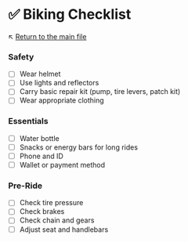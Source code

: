 # ✅ Biking Checklist

↖️ [Return to the main file](../README.md)

### Safety
- [ ] Wear helmet
- [ ] Use lights and reflectors
- [ ] Carry basic repair kit (pump, tire levers, patch kit)
- [ ] Wear appropriate clothing

### Essentials
- [ ] Water bottle
- [ ] Snacks or energy bars for long rides
- [ ] Phone and ID
- [ ] Wallet or payment method

### Pre-Ride
- [ ] Check tire pressure
- [ ] Check brakes
- [ ] Check chain and gears
- [ ] Adjust seat and handlebars
